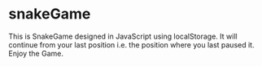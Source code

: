 # snakeGame
This is SnakeGame designed in JavaScript using localStorage. It will continue from your last position i.e. the position where you last paused it. 
Enjoy the Game.
